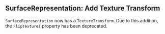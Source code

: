 ## SurfaceRepresentation: Add Texture Transform

`SurfaceRepresentation` now has a `TextureTransform`. Due to this addition,
the `FlipTextures` property has been deprecated.
